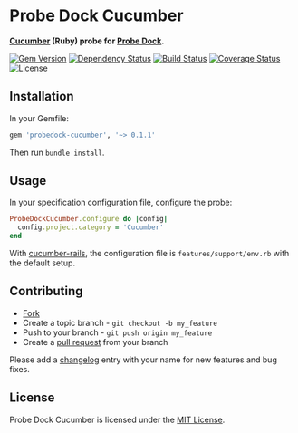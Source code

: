 # Probe Dock Cucumber

**[Cucumber](https://cucumber.io) (Ruby) probe for [Probe Dock](https://github.com/probedock/probedock).**

[![Gem Version](https://badge.fury.io/rb/probedock-cucumber.svg)](http://badge.fury.io/rb/probedock-cucumber)
[![Dependency Status](https://gemnasium.com/probedock/probedock-cucumber-ruby.svg)](https://gemnasium.com/probedock/probedock-cucumber-ruby)
[![Build Status](https://secure.travis-ci.org/probedock/probedock-cucumber-ruby.svg)](http://travis-ci.org/probedock/probedock-cucumber-ruby)
[![Coverage Status](https://coveralls.io/repos/probedock/probedock-cucumber-ruby/badge.svg)](https://coveralls.io/r/probedock/probedock-cucumber-ruby?branch=master)
[![License](https://img.shields.io/github/license/probedock/probedock-cucumber-ruby.svg)](LICENSE.txt)



## Installation

In your Gemfile:

```rb
gem 'probedock-cucumber', '~> 0.1.1'
```

Then run `bundle install`.



## Usage

In your specification configuration file, configure the probe:

```rb
ProbeDockCucumber.configure do |config|
  config.project.category = 'Cucumber'
end
```

With [cucumber-rails](https://github.com/cucumber/cucumber-rails), the configuration file is `features/support/env.rb` with the default setup.



## Contributing

* [Fork](https://help.github.com/articles/fork-a-repo)
* Create a topic branch - `git checkout -b my_feature`
* Push to your branch - `git push origin my_feature`
* Create a [pull request](http://help.github.com/pull-requests/) from your branch

Please add a [changelog](CHANGELOG.md) entry with your name for new features and bug fixes.



## License

Probe Dock Cucumber is licensed under the [MIT License](http://opensource.org/licenses/MIT).
